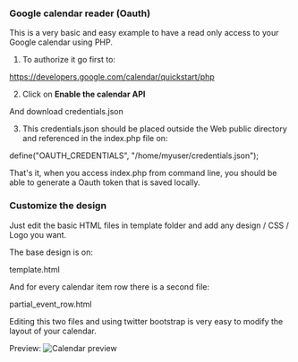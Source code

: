 ### Google calendar reader (Oauth)

This is a very basic and easy example to have a read only access to your Google calendar using PHP.

1. To authorize it go first to:

https://developers.google.com/calendar/quickstart/php

2. Click on **Enable the calendar API**

And download credentials.json

3. This credentials.json should be placed outside the Web public directory and referenced in the index.php file on:

define("OAUTH_CREDENTIALS", "/home/myuser/credentials.json");

That's it, when you access index.php from command line, you should be able to generate a Oauth token that is saved locally.

### Customize the design

Just edit the basic HTML files in template folder and add any design / CSS / Logo you want.

The base design is on:

template.html

And for every calendar item row there is a second file:

partial_event_row.html

Editing this two files and using twitter bootstrap is very easy to modify the layout of your calendar.

Preview:
![Calendar preview](https://raw.githubusercontent.com/martinberlin/eink-calendar/master/screenshot/preview/640x384.bmp)
